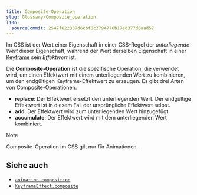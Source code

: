 ```yaml
---
title: Composite-Operation
slug: Glossary/Composite_operation
l10n:
  sourceCommit: 2547f622337d6cbf8c3794776b17ed377d6aad57
---
```


Im CSS ist der Wert einer Eigenschaft in einer CSS-Regel der _unterliegende Wert_ dieser Eigenschaft, während der Wert derselben Eigenschaft in einer [Keyframe](/de/docs/Web/CSS/@keyframes) sein _Effektwert_ ist.

Die **Composite-Operation** ist die spezifische Operation, die verwendet wird, um einen Effektwert mit einem unterliegenden Wert zu kombinieren, um den endgültigen Keyframe-Effektwert zu erzeugen. Es gibt drei Arten von Composite-Operationen:

- **replace**: Der Effektwert ersetzt den unterliegenden Wert. Der endgültige Effektwert ist in diesem Fall der ursprüngliche Effektwert selbst.
- **add**: Der Effektwert wird zum unterliegenden Wert hinzugefügt.
- **accumulate**: Der Effektwert wird mit dem unterliegenden Wert kombiniert.

> [!NOTE]
> Composite-Operation im CSS gilt nur für Animationen.

## Siehe auch

- [`animation-composition`](/de/docs/Web/CSS/animation-composition)
- [`KeyframeEffect.composite`](/de/docs/Web/API/KeyframeEffect/composite)
